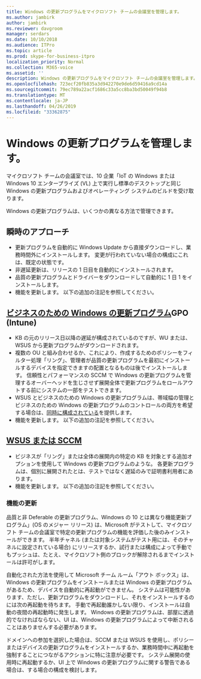 ```yaml
---
title: Windows の更新プログラムをマイクロソフト チームの会議室を管理します。
ms.author: jambirk
author: jambirk
ms.reviewer: davgroom
manager: serdars
ms.date: 10/10/2018
ms.audience: ITPro
ms.topic: article
ms.prod: skype-for-business-itpro
localization_priority: Normal
ms.collection: M365-voice
ms.assetid: ''
description: Windows の更新プログラムをマイクロソフト チームの会議室を管理します。
ms.openlocfilehash: 723ecf20fb835a3d942270e9de6d59416a9cd14a
ms.sourcegitcommit: 79ec789a22acf1686c33a5cc8ba3bd50049f94b8
ms.translationtype: MT
ms.contentlocale: ja-JP
ms.lasthandoff: 04/26/2019
ms.locfileid: "33362875"
---
```

# <a name="manage-windows-updates"></a>Windows の更新プログラムを管理します。

マイクロソフト チームの会議室では、10 企業「IoT の Windows または Windows 10 エンタープライズ (VL) 上で実行し標準のデスクトップと同じ Windows の更新プログラムおよびオペレーティング システムのビルドを受け取ります。

Windows の更新プログラムは、いくつかの異なる方法で管理できます。

## <a name="hands-off-approach"></a>瞬時のアプローチ 
- 更新プログラムを自動的に Windows Update から直接ダウンロードし、業務時間外にインストールします。 変更が行われていない場合の構成にこれは、既定の状態です。
- 非遅延更新は、リリースの 1 日目を自動的にインストールされます。 
- 品質の更新プログラムとドライバーをダウンロードして自動的に 1 日 1 をインストールします。 
- 機能を更新します。 以下の追加の注記を参照してください。 

## <a name="windows-updates-for-businesshttpsdocsmicrosoftcomwindowsdeploymentupdatewaas-manage-updates-wufb-gpo-or-intune"></a>[ビジネスのための Windows の更新プログラム](https://docs.microsoft.com/windows/deployment/update/waas-manage-updates-wufb)GPO (Intune)   
- KB の元のリリース日以降の遅延が構成されているのですが、WU または、WSUS から更新プログラムがダウンロードされます。 
- 複数の OU と組み合わせるか、これにより、作成するためのポリシーをフィルター処理「リング」、管理者が品質の更新プログラムを最初にインストールするデバイスを指定できますの配置となるものは後でインストールします。 信頼性とパフォーマンスの SCCM で Windows の更新プログラムを管理するオーバーヘッドを生じさせず展開全体で更新プログラムをロールアウトする前にシステムの一部をテストできます。
- WSUS とビジネスのための Windows の更新プログラムは、帯域幅の管理とビジネスのための Windows の更新プログラムのコントロールの両方を希望する場合は、[同時に構成されている](https://docs.microsoft.com/windows/deployment/update/waas-integrate-wufb)を提供します。
- 機能を更新します。 以下の追加の注記を参照してください。

## <a name="wsussccmhttpsdocsmicrosoftcomwindowsdeploymentupdatewaas-manage-updates-configuration-manager"></a>[WSUS または SCCM](https://docs.microsoft.com/windows/deployment/update/waas-manage-updates-configuration-manager)
- ビジネスが「リング」または全体の展開内の特定の KB を対象とする追加オプションを使用して Windows の更新プログラムのような。 各更新プログラムは、個別に展開されたとは、テストではなく遅延のみで証明書利用者にあります。 
- 機能を更新します。 以下の追加の注記を参照してください。


### <a name="feature-updates"></a>機能の更新

品質と非 Deferable の更新プログラム、Windows の 10 とは異なり機能更新プログラム」(OS のメジャー リリース) は、Microsoft がテストして、マイクロソフト チームの会議室で特定の更新プログラムの機能を評価した後のみインストールができます。 半年チャネル (または対象システムがテスト用には、そのチャネルに設定されている場合) にリリースするか、試行または構成によって手動でもプッシュは、たとえ、マイクロソフト側のブロックが解除されるまでインストールは許可がします。

自動化された方法を使用して Microsoft チーム ルーム「アウト ボックス」は、Windows の更新プログラムをインストールまたは Windows の更新プログラムがあるため、デバイスを自動的に再起動ができません。 システムは可能性があります、ただし、更新プログラムをダウンロードし、それをインストールするのには次の再起動を待ちます。 手動で再起動誰かしない限り、インストールは自動の夜間の再起動時に発生します。 Windows の更新プログラムは、部屋に透過的でなければならない、UI は、Windows の更新プログラムによって中断されることはありませんする必要があります。

ドメインへの参加を選択した場合は、SCCM または WSUS を使用し、ポリシーまたはデバイスの更新プログラムをインストールするか、業務時間中に再起動を強制することにつながるアクションに特に注意が必要です。 システム展開の使用時に再起動するか、UI 上で Windows の更新プログラムに関する警告である場合は、する場合の構成を検討します。
